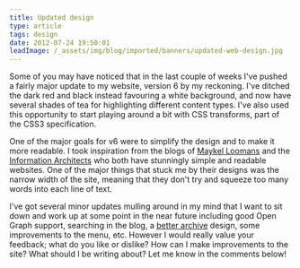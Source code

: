 ```yaml
---
title: Updated design
type: article
tags: design
date: 2012-07-24 19:50:01
leadImage: /_assets/img/blog/imported/banners/updated-web-design.jpg
---
```

<p>Some of you may have noticed that in the last couple of weeks I&#39;ve pushed a fairly major update to my website, version 6 by my reckoning. I&#39;ve ditched the dark red and black instead favouring a white background, and now have several shades of tea for highlighting different content types. I&#39;ve also used this opportunity to start playing around a bit with CSS transforms, part of the CSS3 specification.</p>
<p>One of the major goals for v6 were to simplify the design and to make it more readable. I took inspiration from the blogs of <a href="http://miekd.com/" target="_blank">Maykel Loomans</a> and the <a href="http://informationarchitects.net/blog/" target="_blank">Information Architects</a> who both have stunningly simple and readable websites. One of the major things that stuck me by their designs was the narrow width of the site, meaning that they don&#39;t try and squeeze too many words into each line of text.</p>
<p>I&#39;ve got several minor updates mulling around in my mind that I want to sit down and work up at some point in the near future including good Open Graph support, searching in the blog, a&nbsp;<a href="http://jamesdoc.com/blog/archive/2012" target="_blank">better archive</a>&nbsp;design, some improvements to the menu, etc. However I would really value your feedback; what do you like or dislike? How can I make improvements to the site? What should I be writing about? Let me know in the comments below!</p>
